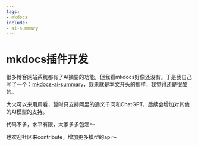 ```yaml
---
tags:
- mkdocs
include:
- ai-summary
---
```


# mkdocs插件开发

很多博客网站系统都有了AI摘要的功能，但我看mkdocs好像还没有。于是我自己写了一个：[mkdocs-ai-summary](../../../Project/mkdocs-ai-summary/)，效果就是本文开头的那样，我觉得还是很酷的。

大火可以来用用看，暂时只支持阿里的通义千问和ChatGPT，后续会增加对其他的AI模型的支持。

代码不多，水平有限，大家多多包涵～

也欢迎社区来contribute，增加更多模型的api～